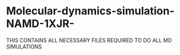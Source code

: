 # Molecular-dynamics-simulation-NAMD-1XJR-
THIS CONTAINS ALL NECESSARY FILES REQUIRED TO DO ALL MD SIMULATIONS
